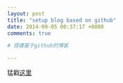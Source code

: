 ```yaml
---
layout: post
title: "setup blog based on github"
date: 2014-09-05 00:37:17 +0800
comments: true

# 搭建基于github的博客

---
```


猛戳[这里](http://blog.devtang.com/blog/2012/02/10/setup-blog-based-on-github)
